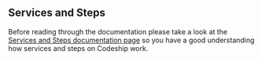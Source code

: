 ## Services and Steps
Before reading through the documentation please take a look at the
[Services and Steps documentation page]() so you have a good understanding how
services and steps on Codeship work.
